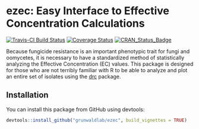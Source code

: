 # ezec: Easy Interface to Effective Concentration Calculations

[![Travis-CI Build Status](https://travis-ci.org/grunwaldlab/ezec.svg?branch=master)](https://travis-ci.org/grunwaldlab/ezec)
[![Coverage Status](https://coveralls.io/repos/grunwaldlab/ezec/badge.svg?branch=master&service=github)](https://coveralls.io/github/grunwaldlab/ezec?branch=master)
[![CRAN_Status_Badge](http://www.r-pkg.org/badges/version/ezec)](http://cran.r-project.org/package=ezec)

Because fungicide resistance is an important phenotypic trait for fungi and
oomycetes, it is necessary to have a standardized method of statistically
analyzing the Effective Concentration (EC) values. This package is designed for
those who are not terribly familiar with R to be able to analyze and plot an
entire set of isolates using the [drc](http://cran.r-project.org/package=drc) 
package.

## Installation

You can install this package from GitHub using devtools:

```r
devtools::install_github("grunwaldlab/ezec", build_vignettes = TRUE)
```
